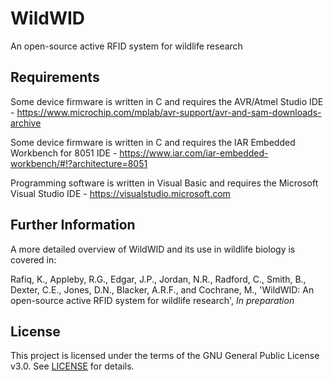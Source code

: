 # WildWID
An open-source active RFID system for wildlife research

## Requirements
Some device firmware is written in C and requires the AVR/Atmel Studio IDE - https://www.microchip.com/mplab/avr-support/avr-and-sam-downloads-archive

Some device firmware is written in C and requires the IAR Embedded Workbench for 8051 IDE - https://www.iar.com/iar-embedded-workbench/#!?architecture=8051

Programming software is written in Visual Basic and requires the Microsoft Visual Studio IDE - https://visualstudio.microsoft.com

## Further Information
A more detailed overview of WildWID and its use in wildlife biology is covered in: 

Rafiq, K., Appleby, R.G., Edgar, J.P., Jordan, N.R., Radford, C., Smith, B., Dexter, C.E., Jones, D.N., Blacker, A.R.F., and Cochrane, M., 'WildWID: An open-source active RFID system for wildlife research', *In preparation*

## License
This project is licensed under the terms of the GNU General Public License v3.0. See [LICENSE](LICENSE) for details.
